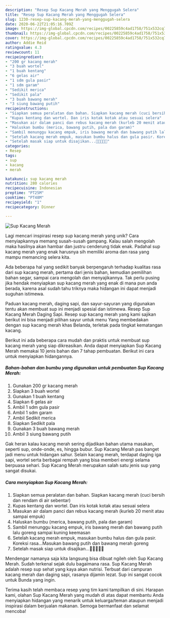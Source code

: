 ```yaml
---
description: "Resep Sup Kacang Merah yang Menggugah Selera"
title: "Resep Sup Kacang Merah yang Menggugah Selera"
slug: 1230-resep-sup-kacang-merah-yang-menggugah-selera
date: 2020-06-22T21:05:16.709Z
image: https://img-global.cpcdn.com/recipes/00225859c4ad1758/751x532cq70/sup-kacang-merah-foto-resep-utama.jpg
thumbnail: https://img-global.cpcdn.com/recipes/00225859c4ad1758/751x532cq70/sup-kacang-merah-foto-resep-utama.jpg
cover: https://img-global.cpcdn.com/recipes/00225859c4ad1758/751x532cq70/sup-kacang-merah-foto-resep-utama.jpg
author: Addie Reid
ratingvalue: 4.3
reviewcount: 11
recipeingredient:
- "200 gr kacang merah"
- "3 buah wortel"
- "1 buah kentang"
- "6 gelas air"
- "1 sdm gula pasir"
- "1 sdm garam"
- "Sedikit merica"
- "Sedikit pala"
- "3 buah bawang merah"
- "3 siung bawang putih"
recipeinstructions:
- "Siapkan semua peralatan dan bahan. Siapkan kacang merah (cuci bersih dan rendam di air sebentar)"
- "Kupas kentang dan wortel. Dan iris kotak kotak atau sesuai selera"
- "Masukan air dalam panci dan rebus kacang merah (kurleb 20 menit atau sampai empuk)"
- "Haluskan bumbu (merica, bawang putih, pala dan garam)"
- "Sambil menunggu kacang empuk, iris bawang merah dan bawang putih lalu goreng sampai kuning keemasan"
- "Setelah kacang merah empuk, masukan bumbu halus dan gula pasir. Koreksi rasa...Masukan bawang putih dan bawang merah goreng"
- "Setelah masak siap untuk disajikan...🎉🤩🤩🤩🥰"
categories:
- Resep
tags:
- sup
- kacang
- merah

katakunci: sup kacang merah 
nutrition: 280 calories
recipecuisine: Indonesian
preptime: "PT25M"
cooktime: "PT48M"
recipeyield: "1"
recipecategory: Dinner

---
```



![Sup Kacang Merah](https://img-global.cpcdn.com/recipes/00225859c4ad1758/751x532cq70/sup-kacang-merah-foto-resep-utama.jpg)

Lagi mencari inspirasi resep sup kacang merah yang unik? Cara menyiapkannya memang susah-susah gampang. Kalau salah mengolah maka hasilnya akan hambar dan justru cenderung tidak enak. Padahal sup kacang merah yang enak harusnya sih memiliki aroma dan rasa yang mampu memancing selera kita.

Ada beberapa hal yang sedikit banyak berpengaruh terhadap kualitas rasa dari sup kacang merah, pertama dari jenis bahan, kemudian pemilihan bahan segar, sampai cara mengolah dan menyajikannya. Tak perlu pusing jika hendak menyiapkan sup kacang merah yang enak di mana pun anda berada, karena asal sudah tahu triknya maka hidangan ini dapat menjadi suguhan istimewa.

Paduan kacang merah, daging sapi, dan sayur-sayuran yang digunakan tentu akan membuat sup ini menjadi spesial dan istimewa. Resep Sup Kacang Merah Daging Sapi. Resep sup kacang merah yang kami sajikan berikut ini bisa menjadi pilihan sayur untuk menu Yang membedakan dengan sup kacang merah khas Belanda, terletak pada tingkat kematangan kacang.


Berikut ini ada beberapa cara mudah dan praktis untuk membuat sup kacang merah yang siap dikreasikan. Anda dapat menyiapkan Sup Kacang Merah memakai 10 jenis bahan dan 7 tahap pembuatan. Berikut ini cara untuk menyiapkan hidangannya.

<!--inarticleads1-->

##### Bahan-bahan dan bumbu yang digunakan untuk pembuatan Sup Kacang Merah:

1. Gunakan 200 gr kacang merah
1. Siapkan 3 buah wortel
1. Gunakan 1 buah kentang
1. Siapkan 6 gelas air
1. Ambil 1 sdm gula pasir
1. Ambil 1 sdm garam
1. Ambil Sedikit merica
1. Siapkan Sedikit pala
1. Gunakan 3 buah bawang merah
1. Ambil 3 siung bawang putih


Gak heran kalau kacang merah sering dijadikan bahan utama masakan, seperti sup, onde-onde, es, hingga bubur. Sup Kacang Merah pas banget jadi menu untuk hidangan sahur. Selain kacang merah, terdapat daging iga sapi, wortel serta berbagai rempah yang bisa memberi energi selama berpuasa sehari. Sup Kacang Merah merupakan salah satu jenis sup yang sangat disukai. 

<!--inarticleads2-->

##### Cara menyiapkan Sup Kacang Merah:

1. Siapkan semua peralatan dan bahan. Siapkan kacang merah (cuci bersih dan rendam di air sebentar)
1. Kupas kentang dan wortel. Dan iris kotak kotak atau sesuai selera
1. Masukan air dalam panci dan rebus kacang merah (kurleb 20 menit atau sampai empuk)
1. Haluskan bumbu (merica, bawang putih, pala dan garam)
1. Sambil menunggu kacang empuk, iris bawang merah dan bawang putih lalu goreng sampai kuning keemasan
1. Setelah kacang merah empuk, masukan bumbu halus dan gula pasir. Koreksi rasa...Masukan bawang putih dan bawang merah goreng
1. Setelah masak siap untuk disajikan...🎉🤩🤩🤩🥰


Mendengar namanya saja kita langsung bisa dibuat ngileh oleh Sup Kacang Merah. Sudah terkenal sejak dulu bagaimana rasa. Sup Kacang Merah adalah resep sup sehat yang kaya akan nutrisi. Terbuat dari campuran kacang merah dan daging sapi, rasanya dijamin lezat. Sup ini sangat cocok untuk Bunda yang ingin. 

Terima kasih telah membaca resep yang tim kami tampilkan di sini. Harapan kami, olahan Sup Kacang Merah yang mudah di atas dapat membantu Anda menyiapkan hidangan yang menarik untuk keluarga/teman ataupun menjadi inspirasi dalam berjualan makanan. Semoga bermanfaat dan selamat mencoba!

